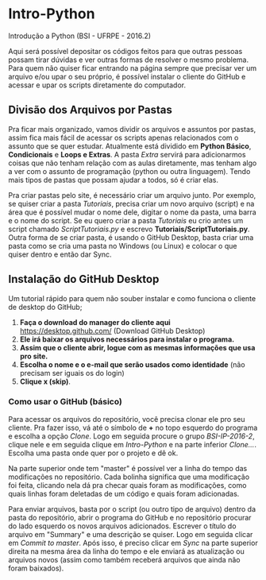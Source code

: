 # Intro-Python
Introdução a Python (BSI - UFRPE - 2016.2)

Aqui será possível depositar os códigos feitos para que outras pessoas possam tirar dúvidas e ver outras formas de resolver o mesmo problema. Para quem não quiser ficar entrando na página sempre que precisar ver um arquivo e/ou upar o seu próprio, é possível instalar o cliente do GitHub e acessar e upar os scripts diretamente do computador.

## Divisão dos Arquivos por Pastas
Pra ficar mais organizado, vamos dividir os arquivos e assuntos por pastas, assim fica mais fácil de acessar os scripts apenas relacionados com o assunto que se quer estudar.
Atualmente está dividido em **Python Básico**, **Condicionais** e **Loops e Extras**. A pasta *Extra* servirá para adicionarmos coisas que não tenham relação com as aulas diretamente, mas tenham algo a ver com o assunto de programação (python ou outra linguagem).
Tendo mais tipos de pastas que possam ajudar a todos, só é criar elas. 

Pra criar pastas pelo site, é necessário criar um arquivo junto. Por exemplo, se quiser criar a pasta *Tutoriais*, precisa criar um novo arquivo (script) e na área que é possível mudar o nome dele, digitar o nome da pasta, uma barra e o nome do script. 
Se eu quero criar a pasta *Tutoriais* eu crio antes um script chamado *ScriptTutoriais.py* e escrevo **Tutoriais/ScriptTutoriais.py**.
Outra forma de se criar pasta, é usando o GitHub Desktop, basta criar uma pasta como se cria uma pasta no Windows (ou Linux) e colocar o que quiser dentro e então dar Sync.

## Instalação do GitHub Desktop

Um tutorial rápido para quem não souber instalar e como funciona o cliente de desktop do GitHub;

1. **Faça o download do manager do cliente aqui** https://desktop.github.com/ (Download GitHub Desktop)
2. **Ele irá baixar os arquivos necessários para instalar o programa.**
3. **Assim que o cliente abrir, logue com as mesmas informações que usa pro site.**
4. **Escolha o nome e o e-mail que serão usados como identidade** (não precisam ser iguais os do login)
5. **Clique x (skip)**.

### Como usar o GitHub (básico)

Para acessar os arquivos do repositório, você precisa clonar ele pro seu cliente. Pra fazer isso, vá até o símbolo de **+** no topo esquerdo do programa e escolha a opção *Clone*. Logo em seguida procure o grupo *BSI-IP-2016-2*, clique nele e em seguida clique em *Intro-Python* e na parte inferior *Clone...*. Escolha uma pasta onde quer por o projeto e dê ok.

Na parte superior onde tem "master" é possível ver a linha do tempo das modificações no repositório. Cada bolinha significa que uma modificação foi feita, clicando nela dá pra checar quais foram as modificações, como quais linhas foram deletadas de um código e quais foram adicionadas.

Para enviar arquivos, basta por o script (ou outro tipo de arquivo) dentro da pasta do repositório, abrir o programa do GitHub e no repositório procurar do lado esquerdo os novos arquivos adicionados. Escrever o título do arquivo em "Summary" e uma descrição se quiser. Logo em seguida clicar em *Commit to master*. Após isso, é preciso clicar em *Sync* na parte superior direita na mesma área da linha do tempo e ele enviará as atualização ou arquivos novos (assim como também receberá arquivos que ainda não foram baixados).

